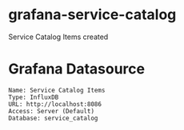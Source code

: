 # grafana-service-catalog
Service Catalog Items created

# Grafana Datasource
```
Name: Service Catalog Items
Type: InfluxDB
URL: http://localhost:8086
Access: Server (Default)
Database: service_catalog
```
